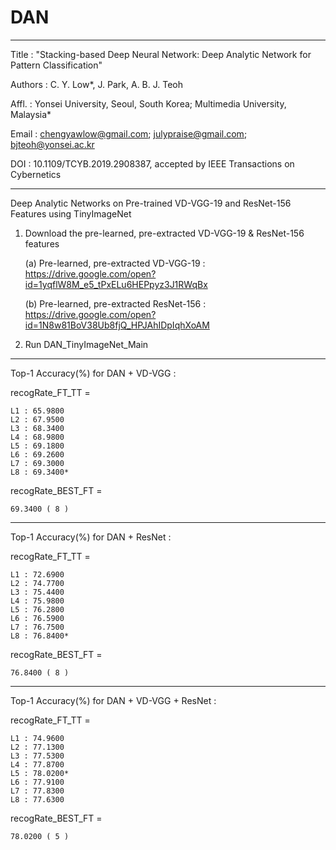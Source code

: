 # DAN

**************************************************************************************************

Title   : "Stacking-based Deep Neural Network: Deep Analytic Network for Pattern Classification"

Authors : C. Y. Low*, J. Park, A. B. J. Teoh

Affl.   : Yonsei University, Seoul, South Korea; Multimedia University, Malaysia*

Email   : chengyawlow@gmail.com; julypraise@gmail.com; bjteoh@yonsei.ac.kr

DOI     : 10.1109/TCYB.2019.2908387, accepted by IEEE Transactions on Cybernetics

**************************************************************************************************

Deep Analytic Networks on Pre-trained VD-VGG-19 and ResNet-156 Features using TinyImageNet

1.  Download the pre-learned, pre-extracted VD-VGG-19 & ResNet-156 features

    (a) Pre-learned, pre-extracted VD-VGG-19 : https://drive.google.com/open?id=1yqflW8M_e5_tPxELu6HEPpyz3J1RWqBx
    
    (b) Pre-learned, pre-extracted ResNet-156 : https://drive.google.com/open?id=1N8w81BoV38Ub8fjQ_HPJAhIDpIqhXoAM
    
2.  Run DAN_TinyImageNet_Main

**************************************************************************************************

Top-1 Accuracy(%) for DAN + VD-VGG :

recogRate_FT_TT =

    L1 : 65.9800   
    L2 : 67.9500   
    L3 : 68.3400   
    L4 : 68.9800   
    L5 : 69.1800   
    L6 : 69.2600   
    L7 : 69.3000   
    L8 : 69.3400*

recogRate_BEST_FT =

    69.3400 ( 8 )

**************************************************************************************************

Top-1 Accuracy(%) for DAN + ResNet :

recogRate_FT_TT =

    L1 : 72.6900     
    L2 : 74.7700     
    L3 : 75.4400     
    L4 : 75.9800     
    L5 : 76.2800     
    L6 : 76.5900       
    L7 : 76.7500     
    L8 : 76.8400*

recogRate_BEST_FT =

    76.8400 ( 8 )

**************************************************************************************************

Top-1 Accuracy(%) for DAN + VD-VGG + ResNet :

recogRate_FT_TT =

    L1 : 74.9600   
    L2 : 77.1300
    L3 : 77.5300
    L4 : 77.8700 
    L5 : 78.0200*
    L6 : 77.9100
    L7 : 77.8300
    L8 : 77.6300

recogRate_BEST_FT =

    78.0200 ( 5 )

